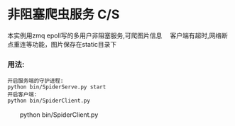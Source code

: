 非阻塞爬虫服务 C/S 
===================================  
  本实例用zmq epoll写的多用户非阻塞服务,可爬图片信息
　客户端有超时,网络断点重连等功能，图片保存在static目录下
  
### 用法:    
    开启服务端的守护进程:
    python bin/SpiderServe.py start
    开启客户端:
    python bin/SpiderClient.py
　　python bin/SpiderClient.py  
 
